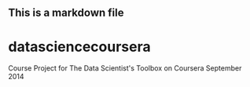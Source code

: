 ## This is a markdown file
datasciencecoursera
===================

Course Project for The Data Scientist's Toolbox on Coursera September 2014
